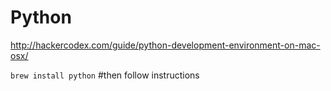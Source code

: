 # Python

http://hackercodex.com/guide/python-development-environment-on-mac-osx/

`brew install python` #then follow instructions

